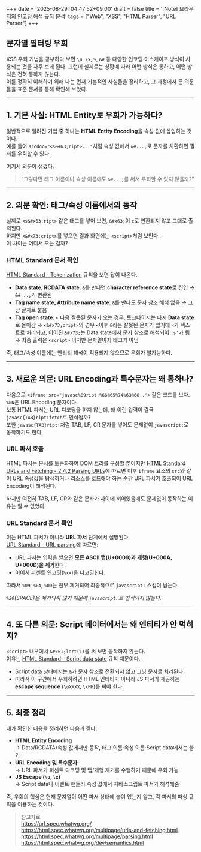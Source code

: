+++
date = '2025-08-29T04:47:52+09:00'
draft = false
title = '[Note] 브라우저의 인코딩 해석 규칙 분석'
tags = ["Web", "XSS", "HTML Parser", "URL Parser"]
+++

## 문자열 필터링 우회

XSS 우회 기법을 공부하다 보면 `\u`, `\x`, `%`, `&#` 등 다양한 인코딩·이스케이프 방식이 사용되는 것을 자주 보게 된다. 그런데 실제로는 상황에 따라 어떤 방식은 통하고, 어떤 방식은 전혀 통하지 않는다.  
이를 정확히 이해하기 위해 나는 먼저 기본적인 사실들을 정리하고, 그 과정에서 든 의문들을 표준 문서를 통해 확인해 보았다.

---

## 1. 기본 사실: HTML Entity로 우회가 가능하다?
일반적으로 알려진 기법 중 하나는 **HTML Entity Encoding**을 속성 값에 삽입하는 것이다.  
예를 들어 `srcdoc="<s&#63;ript>..."`처럼 속성 값에서 `&#...;`로 문자를 치환하면 필터를 우회할 수 있다.  

여기서 의문이 생겼다.  
> “그렇다면 태그 이름이나 속성 이름에도 `&#...;`를 써서 우회할 수 있지 않을까?”

---

## 2. 의문 확인: 태그/속성 이름에서의 동작
실제로 `<s&#x63;ript>` 같은 태그를 넣어 보면, `&#x63;`이 `c`로 변환되지 않고 그대로 출력된다.  
하지만 `<&#x73;cript>`를 넣으면 결과 화면에는 `<script>`처럼 보인다.  
이 차이는 어디서 오는 걸까?

### HTML Standard 문서 확인
[HTML Standard - Tokenization](https://html.spec.whatwg.org/multipage/parsing.html#tokenization) 규칙을 보면 답이 나온다.
- **Data state, RCDATA state**: `&`를 만나면 **character reference state**로 진입 → `&#...;`가 변환됨  
- **Tag name state, Attribute name state**: `&`를 만나도 문자 참조 해석 없음 → 그냥 글자로 붙음  
- **Tag open state**: `<` 다음 잘못된 문자가 오는 경우, 토크나이저는 다시 **Data state**로 돌아감 → `<&#x73;cript>`의 경우 `<`이후 `&`라는 잘못된 문자가 있기에 `<`가 텍스트로 처리되고, 이어진 `&#x73;`는 Data state에서 문자 참조로 해석되어 `'s'`가 됨 → 최종 출력은 `<script>` 이지만 문자열이지 태그가 아님

즉, 태그/속성 이름에는 엔티티 해석이 적용되지 않으므로 우회가 불가능하다.

---

## 3. 새로운 의문: URL Encoding과 특수문자는 왜 통하나?
다음으로 `<iframe src="javasc%09ript:%66%65%74%63%68..">` 같은 코드를 보자. `%NN`은 URL Encoding 문자이다.  
보통 HTML 파서는 URL 디코딩을 하지 않는데, 왜 이런 입력이 결국 `javasc{TAB}ript:fetch`로 인식될까?  
또한 `javasc{TAB}ript:`처럼 TAB, LF, CR 문자를 넣어도 문제없이 `javascript:`로 동작하기도 한다.

### URL 파서 호출
HTML 파서는 문서를 토큰화하여 DOM 트리를 구성할 뿐이지만 [HTML Standard URLs and Fetching - 2.4.2 Parsing URLs](https://html.spec.whatwg.org/multipage/urls-and-fetching.html#resolving-urls)에 따르면 이후 `iframe` 요소의 `src`와 같이 URL 속성값을 탐색하거나 리소스를 로드해야 하는 순간 URL 파서가 호출되어 URL Encoding이 해석된다.

하지만 여전히 TAB, LF, CR와 같은 문자가 사이에 끼어있음에도 문제없이 동작하는 이유는 알 수 없었다.

### URL Standard 문서 확인
이는 HTML 파서가 아니라 **URL 파서** 단계에서 설명된다.  
[URL Standard - URL parsing](https://url.spec.whatwg.org/#url-parsing)에 따르면:
- URL 파서는 입력을 받으면 **모든 ASCII 탭(U+0009)과 개행(U+000A, U+000D)을 제거**한다.  
- 이어서 퍼센트 인코딩(`%xx`)을 디코딩한다.

따라서 `%09`, `%0A`, `%0D`는 전부 제거되어 최종적으로 `javascript:` 스킴이 남는다.

*`%20`(SPACE)은 제거되지 않기 때문에 `javascript:`로 인식되지 않는다.*

---

## 4. 또 다른 의문: Script 데이터에서는 왜 엔티티가 안 먹히지?
`<script>` 내부에서 `&#x61;lert(1)`을 써 보면 동작하지 않는다.  
이유는 [HTML Standard - Script data state](https://html.spec.whatwg.org/multipage/parsing.html#script-data-state) 규칙 때문이다.
- Script data 상태에서는 `&`가 문자 참조로 전환되지 않고 그냥 문자로 처리된다.  
- 따라서 이 구간에서 우회하려면 HTML 엔티티가 아니라 JS 파서가 제공하는 **escape sequence** (`\uXXXX`, `\xHH`)를 써야 한다.

---

## 5. 최종 정리
내가 확인한 내용을 정리하면 다음과 같다:

- **HTML Entity Encoding**  
  → Data/RCDATA/속성 값에서만 동작, 태그 이름·속성 이름·Script data에서는 불가
- **URL Encoding 및 특수문자**  
  → URL 파서가 퍼센트 디코딩 및 탭/개행 제거를 수행하기 때문에 우회 가능
- **JS Escape (`\u`, `\x`)**  
  → Script data나 이벤트 핸들러 속성 값에서 자바스크립트 파서가 해석해줌

즉, 우회의 핵심은 현재 문자열이 어떤 파서 상태에 놓여 있는지 알고, 각 파서의 파싱 규칙을 이용하는 것이다.

>참고자료  
>https://url.spec.whatwg.org/  
>https://html.spec.whatwg.org/multipage/urls-and-fetching.html  
>https://html.spec.whatwg.org/multipage/parsing.html  
>https://html.spec.whatwg.org/dev/semantics.html